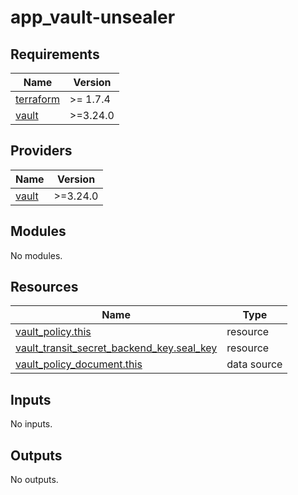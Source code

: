 # app_vault-unsealer

<!-- BEGIN_TF_DOCS -->
## Requirements

| Name | Version |
|------|---------|
| <a name="requirement_terraform"></a> [terraform](#requirement\_terraform) | >= 1.7.4 |
| <a name="requirement_vault"></a> [vault](#requirement\_vault) | >=3.24.0 |

## Providers

| Name | Version |
|------|---------|
| <a name="provider_vault"></a> [vault](#provider\_vault) | >=3.24.0 |

## Modules

No modules.

## Resources

| Name | Type |
|------|------|
| [vault_policy.this](https://registry.terraform.io/providers/hashicorp/vault/latest/docs/resources/policy) | resource |
| [vault_transit_secret_backend_key.seal_key](https://registry.terraform.io/providers/hashicorp/vault/latest/docs/resources/transit_secret_backend_key) | resource |
| [vault_policy_document.this](https://registry.terraform.io/providers/hashicorp/vault/latest/docs/data-sources/policy_document) | data source |

## Inputs

No inputs.

## Outputs

No outputs.
<!-- END_TF_DOCS -->
